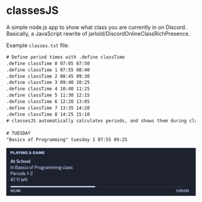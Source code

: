 # classesJS
A simple node.js app to show what class you are currently in on Discord. 
Basically, a JavaScript rewrite of jarlold/DiscordOnlineClassRichPresence.

Example `classes.txt` file:

```txt
# Define period times with .define classTime
.define classTime 0 07:05 07:50
.define classTime 1 07:55 08:40
.define classTime 2 08:45 09:30
.define classTime 3 09:40 10:25
.define classTime 4 10:40 11:25
.define classTime 5 11:30 12:15
.define classTime 6 12:20 13:05
.define classTime 7 13:35 14:20
.define classTime 8 14:25 15:10
# classesJS automatically calculates periods, and shows them during class, as well as in breaks.

# TUESDAY
"Basics of Programming" tuesday 1 07:55 09:25
```

![Screenshot of Discord with classesJS running](README/screenshot1.png)

